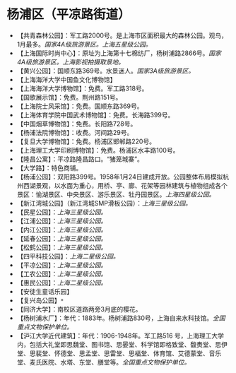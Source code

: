 # 杨浦区（平凉路街道）  
* 【共青森林公园】：军工路2000号。是上海市区面积最大的森林公园。观鸟，1月最多。*国家4A级旅游景区。上海五星级公园。*  
* 【上海国际时尚中心】：原址为上海第十七棉纺厂，杨树浦路2866号。*国家4A级旅游景区。上海影视拍摄取景地。*  
* 【黄兴公园】：国顺东路369号。水景迷人。*国家3A级旅游景区。*  
* 【上海海洋大学中国鱼文化博物馆】  
* 【上海海洋大学博物馆】：免费。军工路318号。   
* 【国歌展示馆】：免费。荆州路151号。   
* 【上海院士风采馆】：免费。国顺东路369号。   
* 【上海体育学院中国武术博物馆】：免费。长海路399号。   
* 【中国烟草博物馆】：免费。长阳路728号。   
* 【杨浦法院博物馆】：收费。河间路29号。   
* 【复旦大学博物馆】：免费。杨浦区邯郸路220号。   
* 【上海理工大学印刷博物馆】：免费。杨浦区水丰路100号。   
* 【隆昌公寓】：平凉路隆昌路口。“猪笼城寨”。   
* 【大学路】：特色商铺。   
* 【杨浦公园】：双阳路399号。1958年1月24日建成开放。公园整体布局模拟杭州西湖景观，以水面为重心，用桥、亭、廊、花架等园林建筑与植物组成各个景区：愉湖景区、中央景区、游乐景区、牡丹园景区。*上海四星级公园。*  
* 【新江湾城公园】（新江湾城SMP滑板公园）：*上海三星级公园。*  
* 【民星公园】：*上海三星级公园。*  
* 【江浦公园】：*上海三星级公园。*  
* 【内江公园】：*上海三星级公园。*  
* 【延春公园】：*上海三星级公园。*  
* 【松鹤公园】：*上海三星级公园。*  
* 【四平科技公园】：*上海二星级公园。*  
* 【平凉公园】：*上海二星级公园。*  
* 【工农公园】：*上海二星级公园。*  
* 【惠民公园】：*上海二星级公园。*  
* 【安徒生童话乐园】  
* 【复兴岛公园】`*`  
* 【同济大学】：南校区道路两旁3月底的樱花。   
* 【杨树浦水厂】：年代：1883年。杨树浦路830号，上海自来水科技馆。*全国重点文物保护单位。*    
* 【沪江大学近代建筑】：年代：1906-1948年。军工路516 号，上海理工大学内，包括大礼堂即思魏堂、图书馆、思晏堂、科学馆即格致堂、馥赉堂、思伊堂、思裴堂、怀德堂、思孟堂、思雷堂、思福堂、体育馆、艾德蒙堂、音乐堂、麦氏医院、水塔、东堂、膳堂等。*全国重点文物保护单位。*    